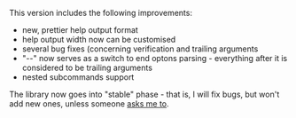 This version includes the following improvements:

* new, prettier help output format
* help output width now can be customised
* several bug fixes (concerning verification and trailing arguments
* "--" now serves as a switch to end optons parsing - everything after it is considered to be trailing arguments
* nested subcommands support

The library now goes into "stable" phase - that is, I will fix bugs, but won't add new ones, unless someone [asks me to](https://github.com/Rogach/scallop/issues/new?title=new%20feature).